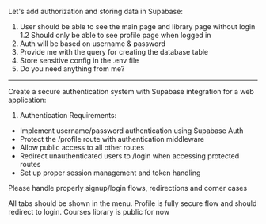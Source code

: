 Let's add authorization and storing data in Supabase:
1. User should be able to see the main page and library page without login
    1.2 Should only be able to see profile page when logged in
2. Auth will be based on username & password
3. Provide me with the query for creating the database table
4. Store sensitive config in the .env file
5. Do you need anything from me? 

--- 
Create a secure authentication system with Supabase integration for a web application:

1. Authentication Requirements:
- Implement username/password authentication using Supabase Auth
- Protect the /profile route with authentication middleware
- Allow public access to all other routes
- Redirect unauthenticated users to /login when accessing protected routes
- Set up proper session management and token handling


Please handle properly signup/login flows, redirections and corner cases

All tabs should be shown in the menu.
Profile is fully secure flow and should redirect to login.
Courses library is public for now